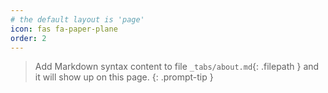 ```yaml
---
# the default layout is 'page'
icon: fas fa-paper-plane
order: 2
---
```


> Add Markdown syntax content to file `_tabs/about.md`{: .filepath } and it will show up on this page.
> {: .prompt-tip }
